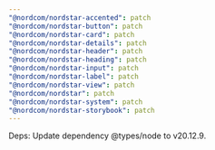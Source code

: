 ```yaml
---
"@nordcom/nordstar-accented": patch
"@nordcom/nordstar-button": patch
"@nordcom/nordstar-card": patch
"@nordcom/nordstar-details": patch
"@nordcom/nordstar-header": patch
"@nordcom/nordstar-heading": patch
"@nordcom/nordstar-input": patch
"@nordcom/nordstar-label": patch
"@nordcom/nordstar-view": patch
"@nordcom/nordstar": patch
"@nordcom/nordstar-system": patch
"@nordcom/nordstar-storybook": patch
---
```


Deps: Update dependency @types/node to v20.12.9.

